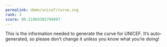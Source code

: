 ```yaml
---
permalink: demo/unicef/curve.svg
rank: 3
score: 89.51969385799997
---
```


This is the information needed to generate the curve for UNICEF. It’s
auto-generated, so please don’t change it unless you know what you’re
doing!
